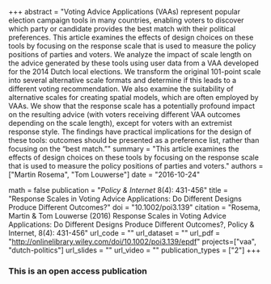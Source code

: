 +++
abstract = "Voting Advice Applications (VAAs) represent popular election campaign tools in many countries, enabling voters to discover which party or candidate provides the best match with their political preferences. This article examines the effects of design choices on these tools by focusing on the response scale that is used to measure the policy positions of parties and voters. We analyze the impact of scale length on the advice generated by these tools using user data from a VAA developed for the 2014 Dutch local elections. We transform the original 101-point scale into several alternative scale formats and determine if this leads to a different voting recommendation. We also examine the suitability of alternative scales for creating spatial models, which are often employed by VAAs. We show that the response scale has a potentially profound impact on the resulting advice (with voters receiving different VAA outcomes depending on the scale length), except for voters with an extremist response style. The findings have practical implications for the design of these tools: outcomes should be presented as a preference list, rather than focusing on the “best match.”"
summary = "This article examines the effects of design choices on these tools by focusing on the response scale that is used to measure the policy positions of parties and voters."
authors = ["Martin Rosema", "Tom Louwerse"]
date = "2016-10-24"

math = false
publication = "*Policy & Internet* 8(4): 431-456"
title = "Response Scales in Voting Advice Applications: Do Different Designs Produce Different Outcomes?"
doi = "10.1002/poi3.139"
citation = "Rosema, Martin & Tom Louwerse (2016) Response Scales in Voting Advice Applications: Do Different Designs Produce Different Outcomes?, Policy & Internet, 8(4): 431-456"
url_code = ""
url_dataset = ""
url_pdf = "http://onlinelibrary.wiley.com/doi/10.1002/poi3.139/epdf"
projects=["vaa", "dutch-politics"]
url_slides = ""
url_video = ""
publication_types = ["2"]
+++

### This is an open access publication <i class="ai ai-open-access"></i> <i class="fab fa-creative-commons"></i>